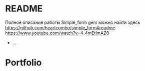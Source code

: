 # README

Полное описание работы Simple_form gem можно найти здесь
https://github.com/heartcombo/simple_form#readme
https://www.youtube.com/watch?v=4_4mEtlmAZ8
* ...
# Portfolio
